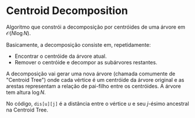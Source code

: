 # Centroid Decomposition

Algoritmo que constrói a decomposição por centróides de uma árvore em $\mathcal{O}(N \log N)$.

Basicamente, a decomposição consiste em, repetidamente:

- Encontrar o centróide da árvore atual.
- Remover o centróide e decompor as subárvores restantes.

A decomposição vai gerar uma nova árvore (chamada comumente de "Centroid Tree") onde cada vértice é um centróide da árvore original e as arestas representam a relação de pai-filho entre os centróides. A árvore tem altura $\log N$.

No código, `dis[u][j]` é a distância entre o vértice $u$ e seu $j$-ésimo ancestral na Centroid Tree.
